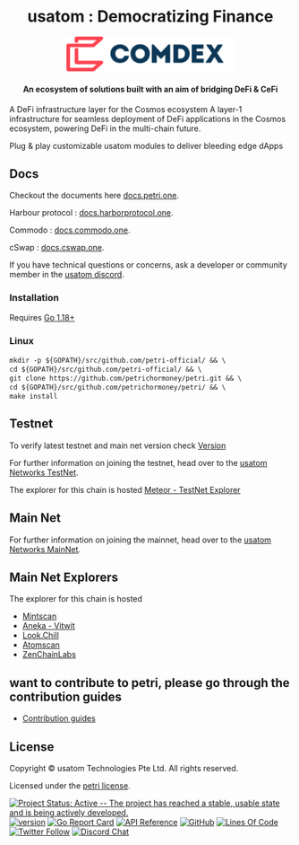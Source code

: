 <h1 align="center">usatom : Democratizing Finance </h1>

<p align="center">
  <img src="./logo.svg" width="300">
</p>

<div align="center">
<h4> An ecosystem of solutions built with an aim of bridging DeFi & CeFi </h4>
</div>

A DeFi infrastructure layer for the Cosmos ecosystem
A layer-1 infrastructure for seamless deployment of DeFi applications in the Cosmos ecosystem, powering DeFi in the multi-chain future.

Plug & play customizable usatom modules to deliver bleeding edge dApps

## Docs

Checkout the documents here [docs.petri.one](https://docs.petri.one).

Harbour protocol : [docs.harborprotocol.one](http://docs.harborprotocol.one).

Commodo : [docs.commodo.one](http://docs.commodo.one).

cSwap :  [docs.cswap.one](https://docs.cswap.one).


If you have technical questions or concerns, ask a developer or community member in the [usatom discord](https://discord.com/invite/7vjPvWKKMT).

### Installation

Requires [Go 1.18+](https://golang.org/dl/)

### Linux

```shell
mkdir -p ${GOPATH}/src/github.com/petri-official/ && \
cd ${GOPATH}/src/github.com/petri-official/ && \
git clone https://github.com/petrichormoney/petri.git && \
cd ${GOPATH}/src/github.com/petrichormoney/petri/ && \
make install
```

## Testnet

To verify latest testnet and main net version check
[Version](https://github.com/petri-official/networks/blob/main/README.md)

For further information on joining the testnet, head over to the
[usatom Networks TestNet](https://github.com/petri-official/networks/tree/main/testnet).

The explorer for this chain is hosted [Meteor - TestNet Explorer](https://meteor-explorer.petri.one)

## Main Net
For further information on joining the mainnet, head over to the
[usatom Networks MainNet](https://github.com/petri-official/networks/tree/main/mainnet).


## Main Net Explorers
The explorer for this chain is hosted

* [Mintscan](https://www.mintscan.io/petri/)
* [Aneka - Vitwit](https://petri.aneka.io/)
* [Look.Chill](https://look.chillvalidation.com/petri)
* [Atomscan](https://atomscan.com/petri)
* [ZenChainLabs](https://petri.zenscan.io/)

## want to contribute to petri, please go through the contribution guides
* [Contribution guides](https://github.com/petri-official/contribution-docs)

## License

Copyright © usatom Technologies Pte Ltd. All rights reserved.

Licensed under the [petri license](LICENSE).

[![Project Status: Active -- The project has reached a stable, usable
state and is being actively developed.](https://img.shields.io/badge/repo%20status-Active-green.svg?style=flat-square)](https://www.repostatus.org/#active)
[![version](https://img.shields.io/github/tag/petrichormoney/petri.svg)](https://github.com/petrichormoney/petri/releases/latest)
[![Go Report Card](https://goreportcard.com/badge/github.com/petrichormoney/petri)](https://goreportcard.com/report/github.com/petrichormoney/petri)
[![API Reference](https://godoc.org/github.com/petrichormoney/petri?status.svg)](https://godoc.org/github.com/petrichormoney/petri)
[![GitHub](https://img.shields.io/github/license/petrichormoney/petri.svg)](https://github.com/petrichormoney/petri/blob/development/LICENSE)
[![Lines Of Code](https://img.shields.io/tokei/lines/github/petrichormoney/petri?style=flat-square)](https://github.com/petrichormoney/petri)
[![Twitter Follow](https://img.shields.io/twitter/follow/usatomOfficial?label=Follow&style=social)](https://twitter.com/usatomOfficial)
[![Discord Chat](https://badgen.net/badge/icon/discord?icon=discord&label)](https://discord.com/invite/7vjPvWKKMT)
